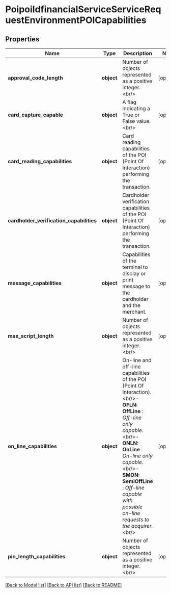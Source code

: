 # PoipoiIdfinancialServiceServiceRequestEnvironmentPOICapabilities

## Properties
Name | Type | Description | Notes
------------ | ------------- | ------------- | -------------
**approval_code_length** | **object** | Number of objects represented as a positive integer.&lt;br/&gt; | [optional] 
**card_capture_capable** | **object** | A flag indicating a True or False value.&lt;br/&gt; | [optional] 
**card_reading_capabilities** | **object** | Card reading capabilities of the POI (Point Of Interaction) performing the transaction. | [optional] 
**cardholder_verification_capabilities** | **object** | Cardholder verification capabilities of the POI (Point Of Interaction) performing the transaction. | [optional] 
**message_capabilities** | **object** | Capabilities of the terminal to display or print message to the cardholder and the merchant. | [optional] 
**max_script_length** | **object** | Number of objects represented as a positive integer.&lt;br/&gt; | [optional] 
**on_line_capabilities** | **object** | On-line and off-line capabilities of the POI (Point Of Interaction).&lt;br/&gt;- **OFLN: OffLine**  : *Off-line only capable.*&lt;br/&gt;- **ONLN: OnLine**  : *On-line only capable.*&lt;br/&gt;- **SMON: SemiOffLine**  : *Off-line capable with possible on-line requests to the acquirer.*&lt;br/&gt; | [optional] 
**pin_length_capabilities** | **object** | Number of objects represented as a positive integer.&lt;br/&gt; | [optional] 

[[Back to Model list]](../README.md#documentation-for-models) [[Back to API list]](../README.md#documentation-for-api-endpoints) [[Back to README]](../README.md)

